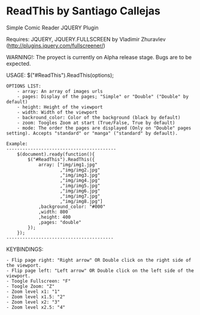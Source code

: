 ReadThis by Santiago Callejas
==============================================

Simple Comic Reader JQUERY Plugin

Requires: JQUERY, JQUERY.FULLSCREEN by Vladimir Zhuravlev (http://plugins.jquery.com/fullscreener/)

WARNING!: The proyect is currently on Alpha release stage. Bugs are to be expected.

USAGE: $("#ReadThis").ReadThis(options);

	OPTIONS LIST: 
		- array: An array of images urls
		- pages: Display of the pages; "Simple" or "Double" ("Double" by default)
		- height: Height of the viewport
		- width: Width of the viewport
		- backround_color: Color of the background (black by default)
		- zoom: Toogles Zoom at start (True/False, True by default)
		- mode: The order the pages are displayed (Only on "Double" pages setting). Accepts "standard" or "manga" ("standard" by default).
		
	Example:
	-----------------------------------------
		$(document).ready(function(){
			$("#ReadThis").ReadThis({
				array: ["img/img1.jpg"
						,"img/img2.jpg"
						,"img/img3.jpg" 
						,"img/img4.jpg" 
						,"img/img5.jpg" 
						,"img/img6.jpg" 
						,"img/img7.jpg" 
						,"img/img8.jpg"]
				,background_color: "#000"
				,width: 800
				,height: 400
				,pages: "double"
			});
		});
	----------------------------------------
	
KEYBINDINGS:
	
	- Flip page right: "Right arrow" OR Double click on the right side of the viewport.
	- Flip page left: "Left arrow" OR Double click on the left side of the viewport.
	- Toogle Fullscreen: "F"
	- Toogle Zoom: "Z"
	- Zoom level x1: "1"
	- Zoom level x1.5: "2"
	- Zoom level x2: "3"
	- Zoom level x2.5: "4"

